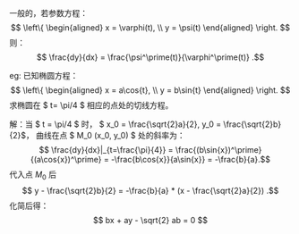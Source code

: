 一般的，若参数方程：
$$ \left\{      
    \begin{aligned} 
    x = \varphi(t), \\ 
    y = \psi(t) 
    \end{aligned} 
    \right. 
$$
则：
$$ \frac{dy}{dx} = \frac{\psi^\prime(t)}{\varphi^\prime(t)} .$$

eg: 已知椭圆方程：
$$ \left\{ 
    \begin{aligned}
    x = a\cos{t}, \\
    y = b\sin{t}
    \end{aligned} 
\right. 
$$
求椭圆在 $ t= \pi/4 $ 相应的点处的切线方程。

解：当 $ t = \pi/4 $ 时， $ x_0 = \frac{\sqrt{2}a}{2},  y_0 = \frac{\sqrt{2}b}{2}$，
曲线在点 $ M_0 (x_0, y_0) $ 处的斜率为：
$$ \frac{dy}{dx}|_{t=\frac{\pi}{4}} = \frac{(b\sin{x})^\prime}{(a\cos{x})^\prime} = -\frac{b\cos{x}}{a\sin{x}} = -\frac{b}{a}.$$
代入点 $M_0$ 后 $$ y - \frac{\sqrt{2}b}{2} = -\frac{b}{a} * (x - \frac{\sqrt{2}a}{2}) .$$
化简后得：$$ bx + ay - \sqrt{2} ab = 0 $$